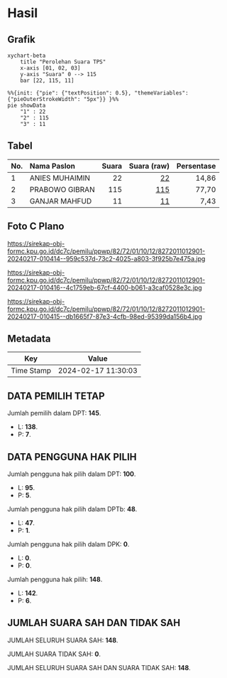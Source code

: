 # Hasil

## Grafik

```mermaid
xychart-beta
    title "Perolehan Suara TPS"
    x-axis [01, 02, 03]
    y-axis "Suara" 0 --> 115
    bar [22, 115, 11]
```

```mermaid
%%{init: {"pie": {"textPosition": 0.5}, "themeVariables": {"pieOuterStrokeWidth": "5px"}} }%%
pie showData
    "1" : 22
    "2" : 115
    "3" : 11
```

## Tabel

| No. | Nama Paslon    | Suara | Suara (raw) | Persentase |
|:--- |:-------------- | -----:| -----------:| ----------:|
| 1   | ANIES MUHAIMIN | 22    | [22][p-1]   | 14,86      |
| 2   | PRABOWO GIBRAN | 115   | [115][p-2]  | 77,70      |
| 3   | GANJAR MAHFUD  | 11    | [11][p-3]   | 7,43       |


[p-1]: https://github.com/gigit-pemilu/pemilu-2024-82-maluku-utara/blob/main/pilpres/hitung-suara/sub/82-maluku-utara/sub/72-kota-tidore-kepulauan/sub/01-tidore/sub/1012-goto/sub/901-tps/sub/paslon-1.txt
[p-2]: https://github.com/gigit-pemilu/pemilu-2024-82-maluku-utara/blob/main/pilpres/hitung-suara/sub/82-maluku-utara/sub/72-kota-tidore-kepulauan/sub/01-tidore/sub/1012-goto/sub/901-tps/sub/paslon-2.txt
[p-3]: https://github.com/gigit-pemilu/pemilu-2024-82-maluku-utara/blob/main/pilpres/hitung-suara/sub/82-maluku-utara/sub/72-kota-tidore-kepulauan/sub/01-tidore/sub/1012-goto/sub/901-tps/sub/paslon-3.txt

## Foto C Plano

https://sirekap-obj-formc.kpu.go.id/dc7c/pemilu/ppwp/82/72/01/10/12/8272011012901-20240217-010414--959c537d-73c2-4025-a803-3f925b7e475a.jpg

https://sirekap-obj-formc.kpu.go.id/dc7c/pemilu/ppwp/82/72/01/10/12/8272011012901-20240217-010416--4c1759eb-67cf-4400-b061-a3caf0528e3c.jpg

https://sirekap-obj-formc.kpu.go.id/dc7c/pemilu/ppwp/82/72/01/10/12/8272011012901-20240217-010415--db1665f7-87e3-4cfb-98ed-95399da156b4.jpg


## Metadata

| Key        | Value               |
| ---------- | ------------------- |
| Time Stamp | 2024-02-17 11:30:03 |


## DATA PEMILIH TETAP

Jumlah pemilih dalam DPT: **145**.
 * L: **138**.
 * P: **7**.

## DATA PENGGUNA HAK PILIH

Jumlah pengguna hak pilih dalam DPT: **100**.
 * L: **95**.
 * P: **5**.

Jumlah pengguna hak pilih dalam DPTb: **48**.
 * L: **47**.
 * P: **1**.

Jumlah pengguna hak pilih dalam DPK: **0**.
 * L: **0**.
 * P: **0**.

Jumlah pengguna hak pilih: **148**.
 * L: **142**.
 * P: **6**.

## JUMLAH SUARA SAH DAN TIDAK SAH

JUMLAH SELURUH SUARA SAH: **148**.

JUMLAH SUARA TIDAK SAH: **0**.

JUMLAH SELURUH SUARA SAH DAN SUARA TIDAK SAH: **148**.


